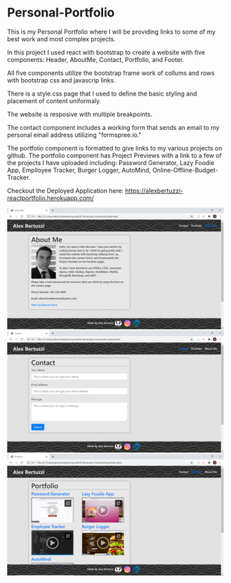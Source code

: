 # Personal-Portfolio
This is my Personal Portfolio where I will be providing links to some of my best work and most complex projects.

In this project I used react with bootstrap to create a website with five components: Header, AboutMe, Contact, Portfolio, and Footer.

All five components utilize the bootstrap frame work of collums and rows with bootstrap css and javascrip links.

There is a style.css page that I used to define the basic styling and placement of content uniformaly.

The website is resposive with multiple breakpoints.

The contact component includes a working form that sends an email to my personal email address utilizing "formspree.io."

The portfolio component is formatted to give links to my various projects on github. The portfolio component has Project Previews with a link to a few of the projects I have uploaded including: Password Generator, Lazy Foodie App, Emplloyee Tracker, Burger Logger, AutoMind, Online-Offline-Budget-Tracker.

Checkout the Deployed Application here: https://alexbertuzzi-reactportfolio.herokuapp.com/

![Screenshot](assets/image1.png)
![Screenshot](assets/image2.png)
![Screenshot](assets/image3.png)
